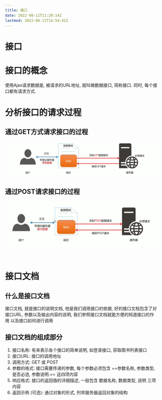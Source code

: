 ```yaml
---
title: 接口
date: 2022-08-11T11:20:14Z
lastmod: 2022-08-11T14:54:41Z
---
```


# 接口

# 接口的概念

使用Ajax请求数据是, 被请求的URL地址, 就叫做数据接口, 简称接口. 同时, 每个接口都有请求方式. 

# 分析接口的请求过程

## 通过GET方式请求接口的过程

![Snipaste_2022-08-11_14-07-31](assets/Snipaste_2022-08-11_14-07-31-20220811140732-ozpweeq.png)​

## 通过POST请求接口的过程

![Snipaste_2022-08-11_14-08-58](assets/Snipaste_2022-08-11_14-08-58-20220811140900-gc0o3xg.png)​

‍

# 接口文档

## 什么是接口文档

接口文档, 就是接口的说明文档, 他是我们调用接口的依据, 好的接口文档包含了对接口URL, 参数以及输出内容的说明, 我们参照接口文档就能方便的知道接口的作用 以及接口如何进行调用

## 接口文档的组成部分

1. 接口名称: 有来表示各个接口的简单说明, 如登录接口, 获取图书列表接口
2. 接口URL: 接口的调用地址
3. 调用方式: GET 或 POST
4. 参数的格式: 接口需要传递的参数, 每个参数必须包含 ==参数名称, 参数类型, 是否必选, 参数说明.== 这四项内容
5. 响应格式: 接口的返回值的详细描述, 一般包含 数据名称, 数据类型, 说明 三项内容
6. 返回示例 (可选): 通过对象的形式, 列举服务器返回对象的结构

‍

‍
